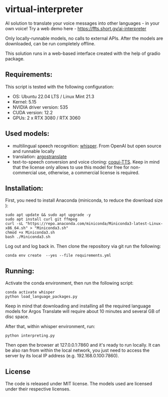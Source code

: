 # virtual-interpreter
AI solution to translate your voice messages into other languages - in your own voice! Try a web demo here - https://ffts.short.gy/ai-interpreter 

Only locally-runnable models, no calls to external APIs. After the models are downloaded, can be run completely offline.

This solution runs in a web-based interface created with the help of gradio package.

## Requirements:
This script is tested with the following configuration:
 - OS: Ubuntu 22.04 LTS / Linux Mint 21.3
 - Kernel: 5.15
 - NVIDIA driver version: 535
 - CUDA version: 12.2
 - GPUs: 2 x RTX 3080 / RTX 3060

## Used models:
 - multilingual speech recognition: [whisper](https://github.com/openai/whisper). From OpenAI but open source and runnable locally
 - translation: [argostranslate](https://github.com/argosopentech/argos-translate)
 - text-to-speech conversion and voice cloning: [coqui-TTS](https://github.com/coqui-ai/TTS). Keep in mind that the license only allows to use this model for free for non-commercial use, otherwise, a commercial license is required.

## Installation:
First, you need to install Anaconda (miniconda, to reduce the download size ):
```
sudo apt update && sudo apt upgrade -y
sudo apt install curl git ffmpeg  
curl -sL "https://repo.anaconda.com/miniconda/Miniconda3-latest-Linux-x86_64.sh" > "Miniconda3.sh"
chmod +x Miniconda3.sh
bash ./Miniconda3.sh
```
Log out and log back in. Then clone the repository via git run the following:
```
conda env create  --yes --file requirements.yml
```

## Running:
Activate the conda environment, then run the following script:
```
conda activate whisper
python load_language_packages.py
```

Keep in mind that downloading and installing all the required language models for Argos Translate will require about 10 minutes and several GB of disc space.

After that, within whisper environment, run:
```
python interpreting.py
```

Then open the browser at 127.0.0.1:7860 and it's ready to run locally. It can be also ran from within the local network, you just need to access the server by its local IP address (e.g. 192.168.0.100:7860).

## License
The code is released under MIT license. The models used are licensed under their respective licenses.
